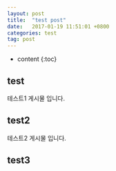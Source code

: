 ```yaml
---
layout: post
title:  "test post"
date:   2017-01-19 11:51:01 +0800
categories: test
tag: post
---
```


* content
{:toc}


test
------------------------
테스트1 게시물 입니다.

test2
------------------------
테스트2 게시물 입니다.

test3
------------------------
